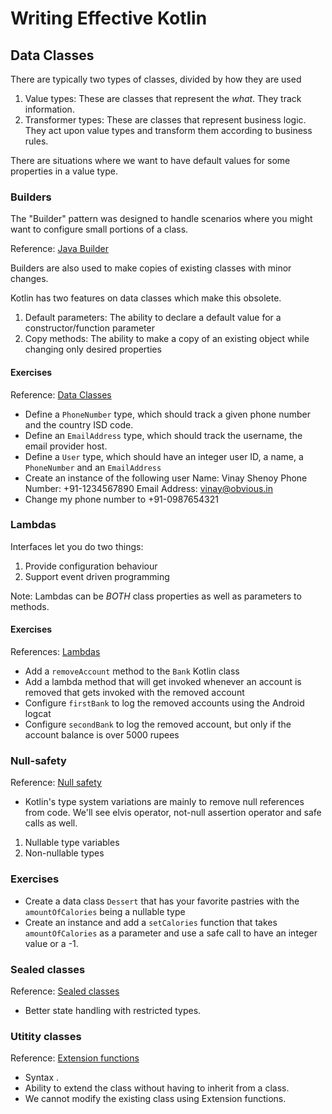 # Writing Effective Kotlin

## Data Classes

There are typically two types of classes, divided by how they are used

1. Value types: These are classes that represent the _what_. They track information.
2. Transformer types: These are classes that represent business logic. They act upon value types and transform them according to business rules.

[//]: # (Code sample - dataclasses - Person)

There are situations where we want to have default values for some properties in a value type.

[//]: # (Code sample - data classes - Network request)

### Builders
The "Builder" pattern was designed to handle scenarios where you might want to configure small portions of a class.

Reference: [Java Builder](https://dzone.com/articles/design-patterns-the-builder-pattern)

[//]: # (Code sample - Add builder to Network Request)

Builders are also used to make copies of existing classes with minor changes.

[//]: # (Code sample - Make a copy of existing request and change the method and body)

Kotlin has two features on data classes which make this obsolete.

1. Default parameters: The ability to declare a default value for a constructor/function parameter
2. Copy methods: The ability to make a copy of an existing object while changing only desired properties

[//]: # (Code sample - Make a copy of existing request and change the method and body in Kotlin)

#### Exercises
Reference: [Data Classes](https://kotlinlang.org/docs/data-classes.html)

- Define a `PhoneNumber` type, which should track a given phone number and the country ISD code.
- Define an `EmailAddress` type, which should track the username, the email provider host.
- Define a `User` type, which should have an integer user ID, a name, a `PhoneNumber` and an `EmailAddress`
- Create an instance of the following user
    Name: Vinay Shenoy
    Phone Number: +91-1234567890
    Email Address: vinay@obvious.in
- Change my phone number to +91-0987654321 

### Lambdas

Interfaces let you do two things:

1. Provide configuration behaviour
2. Support event driven programming

[//]: # (Code sample: lambdas)

Note: Lambdas can be *BOTH* class properties as well as parameters to methods.

#### Exercises
References: [Lambdas](https://kotlinlang.org/docs/lambdas.html)

- Add a `removeAccount` method to the `Bank` Kotlin class
- Add a lambda method that will get invoked whenever an account is removed that gets invoked with the removed account
- Configure `firstBank` to log the removed accounts using the Android logcat
- Configure `secondBank` to log the removed account, but only if the account balance is over 5000 rupees

### Null-safety
Reference: [Null safety](https://kotlinlang.org/docs/null-safety.html)

- Kotlin's type system variations are mainly to remove null references from code. We'll see elvis operator, not-null assertion operator and safe calls as well.

1. Nullable type variables
2. Non-nullable types

[//]: # (Code sample - null safety - NullSafety.kt)

### Exercises

- Create a data class `Dessert` that has your favorite pastries with the `amountOfCalories` being a nullable type
- Create an instance and add a `setCalories` function that takes `amountOfCalories` as a parameter and use a safe call to have an integer value or a -1.

### Sealed classes
Reference: [Sealed classes](https://kotlinlang.org/docs/sealed-classes.html)

- Better state handling with restricted types.

[//]: # (Code sample - sealed classes - Network Request)

### Utitity classes
Reference: [Extension functions](https://kotlinlang.org/docs/extensions.html)

- Syntax <className>.<functionName>
- Ability to extend the class without having to inherit from a class.
- We cannot modify the existing class using Extension functions.

